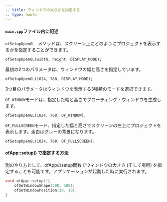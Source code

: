 ```yaml
---
.. title: ウィンドウの大きさを指定する
.. type: howto
---
```


#### ```main.cpp```ファイル内に記述

```ofSetupOpenGL ``` メソッドは、スクリーン上にどのようにプロジェクトを表示するかを指定することができます。

	ofSetupOpenGL(width, height, DISPLAY_MODE);

最初の2つのパラメータは、ウィンドウの幅と高さを指定しています。

	ofSetupOpenGL(1024, 768, DISPLAY_MODE);
	
3つ目のパラメータはウィンドウを表示する3種類のモードを選択できます。

```OF_WINDOW```モードは、指定した幅と高さでフローティング・ウィンドウを生成します。

	ofSetupOpenGL(1024, 768, OF_WINDOW);
 
```OF_FULLSCREEN```モード、指定した幅と高さでスクリーンの左上にプロジェクトを表示します。余白はグレーの背景になります。

	ofSetupOpenGL(1024, 768, OF_FULLSCREEN);

#### ofApp::setup() で指定する方法

別のやり方として、ofAppのsetup関数でウィンドウの大きさ (そして場所) を指定することも可能です。アプリケーションが起動した時に実行されます。

```cpp
void ofApp::setup(){
    ofSetWindowShape(500, 500);
    ofSetWindowPosition(10, 10);
}
```
    

